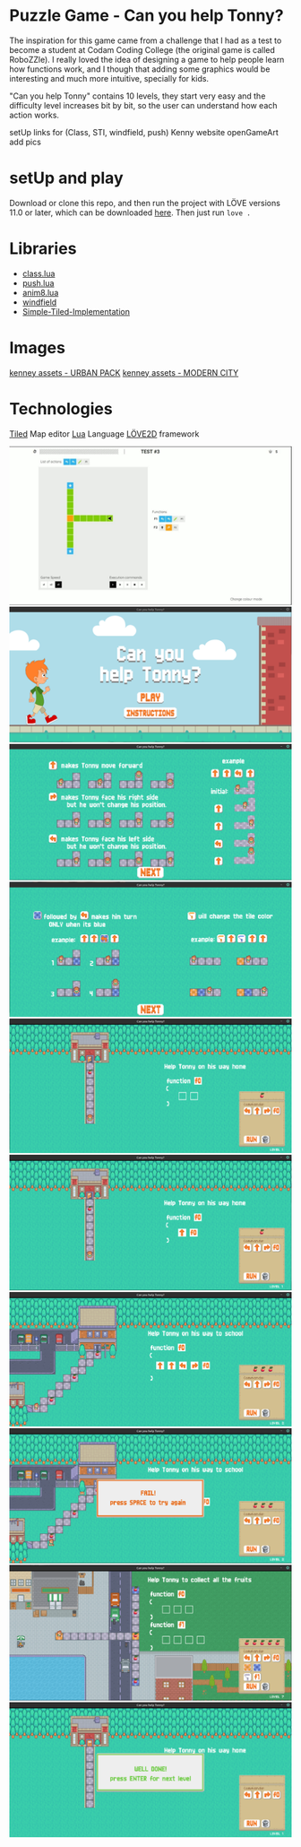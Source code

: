# Puzzle Game - Can you help Tonny?

The inspiration for this game came from a challenge that I had as a test to become a student at Codam Coding College (the original game is called RoboZZle).
I really loved the idea of designing a game to help people learn how functions work, and I though that adding some graphics would be interesting and much more intuitive, specially for kids.

"Can you help Tonny" contains 10 levels, they start very easy and the difficulty level increases bit by bit, so the user can understand how each action works.

setUp
links for (Class, STI, windfield, push)
Kenny website
openGameArt
add pics

# setUp and play

Download or clone this repo, and then run the project with LÖVE versions 11.0 or later, which can be downloaded [here](https://love2d.org/).
Then just run `love .`

# Libraries

- [class.lua](https://github.com/vrld/hump/blob/master/class.lua)
- [push.lua](https://github.com/Ulydev/push/blob/master/push.lua)
- [anim8.lua](https://github.com/kikito/anim8)
- [windfield](https://github.com/a327ex/windfield)
- [Simple-Tiled-Implementation](https://github.com/karai17/Simple-Tiled-Implementation)

# Images

[kenney assets - URBAN PACK](https://www.kenney.nl/assets/rpg-urban-pack)
[kenney assets - MODERN CITY](https://www.kenney.nl/assets/roguelike-modern-city)

# Technologies

[Tiled](https://www.mapeditor.org/) Map editor
[Lua](http://www.lua.org/) Language
[LÖVE2D](https://love2d.org/) framework

![image1](/images/codam_image.png)
![image1](/images/1.png)
![image2](/images/2.png)
![image3](/images/3.png)
![image4](/images/4.png)
![image5](/images/5.png)
![image6](/images/6.png)
![image7](/images/7.png)
![image8](/images/8.png)
![image9](/images/9.png)
